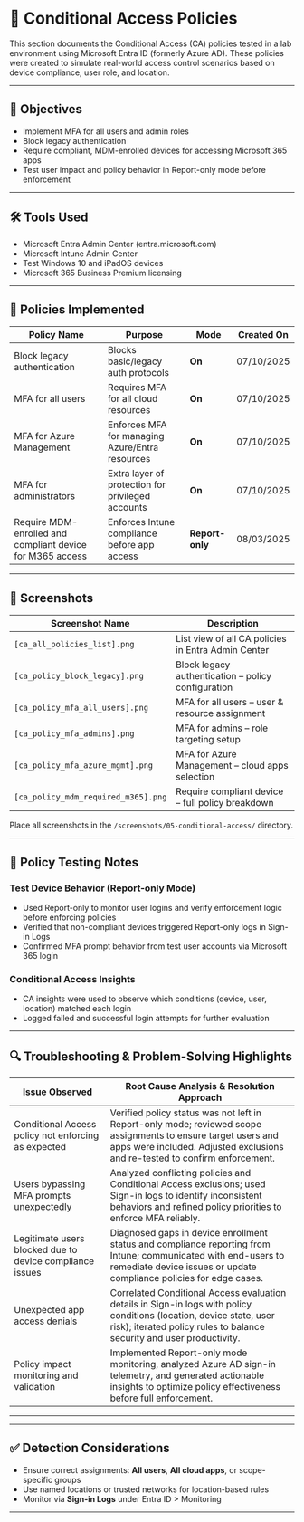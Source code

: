 # 🔐 Conditional Access Policies

This section documents the Conditional Access (CA) policies tested in a lab environment using Microsoft Entra ID (formerly Azure AD). These policies were created to simulate real-world access control scenarios based on device compliance, user role, and location.

---

## 🎯 Objectives

- Implement MFA for all users and admin roles
- Block legacy authentication
- Require compliant, MDM-enrolled devices for accessing Microsoft 365 apps
- Test user impact and policy behavior in Report-only mode before enforcement

---

## 🛠️ Tools Used

- Microsoft Entra Admin Center (entra.microsoft.com)
- Microsoft Intune Admin Center
- Test Windows 10 and iPadOS devices
- Microsoft 365 Business Premium licensing

---

## 🧪 Policies Implemented

| Policy Name                                                 | Purpose                                                 | Mode        | Created On       |
|-------------------------------------------------------------|---------------------------------------------------------|-------------|------------------|
| Block legacy authentication                                | Blocks basic/legacy auth protocols                      | **On**      | 07/10/2025       |
| MFA for all users                                           | Requires MFA for all cloud resources                    | **On**      | 07/10/2025       |
| MFA for Azure Management                                   | Enforces MFA for managing Azure/Entra resources         | **On**      | 07/10/2025       |
| MFA for administrators                                      | Extra layer of protection for privileged accounts       | **On**      | 07/10/2025       |
| Require MDM-enrolled and compliant device for M365 access   | Enforces Intune compliance before app access            | **Report-only** | 08/03/2025   |

---

## 📸 Screenshots

| Screenshot Name                              | Description                                             |
|----------------------------------------------|---------------------------------------------------------|
| `[ca_all_policies_list].png`                 | List view of all CA policies in Entra Admin Center     |
| `[ca_policy_block_legacy].png`               | Block legacy authentication – policy configuration     |
| `[ca_policy_mfa_all_users].png`              | MFA for all users – user & resource assignment         |
| `[ca_policy_mfa_admins].png`                 | MFA for admins – role targeting setup                  |
| `[ca_policy_mfa_azure_mgmt].png`             | MFA for Azure Management – cloud apps selection        |
| `[ca_policy_mdm_required_m365].png`          | Require compliant device – full policy breakdown       |

Place all screenshots in the `/screenshots/05-conditional-access/` directory.

---

## 🧪 Policy Testing Notes

### Test Device Behavior (Report-only Mode)

- Used Report-only to monitor user logins and verify enforcement logic before enforcing policies
- Verified that non-compliant devices triggered Report-only logs in Sign-in Logs
- Confirmed MFA prompt behavior from test user accounts via Microsoft 365 login

### Conditional Access Insights

- CA insights were used to observe which conditions (device, user, location) matched each login
- Logged failed and successful login attempts for further evaluation

---

## 🔍 Troubleshooting & Problem-Solving Highlights

| Issue Observed                                 | Root Cause Analysis & Resolution Approach                                                                                     |
|------------------------------------------------|-------------------------------------------------------------------------------------------------------------------------------|
| Conditional Access policy not enforcing as expected | Verified policy status was not left in Report-only mode; reviewed scope assignments to ensure target users and apps were included. Adjusted exclusions and re-tested to confirm enforcement. |
| Users bypassing MFA prompts unexpectedly       | Analyzed conflicting policies and Conditional Access exclusions; used Sign-in logs to identify inconsistent behaviors and refined policy priorities to enforce MFA reliably.             |
| Legitimate users blocked due to device compliance issues | Diagnosed gaps in device enrollment status and compliance reporting from Intune; communicated with end-users to remediate device issues or update compliance policies for edge cases.       |
| Unexpected app access denials                   | Correlated Conditional Access evaluation details in Sign-in logs with policy conditions (location, device state, user risk); iterated policy rules to balance security and user productivity. |
| Policy impact monitoring and validation        | Implemented Report-only mode monitoring, analyzed Azure AD sign-in telemetry, and generated actionable insights to optimize policy effectiveness before full enforcement.                      |

---



---

## ✅ Detection Considerations

- Ensure correct assignments: **All users**, **All cloud apps**, or scope-specific groups
- Use named locations or trusted networks for location-based rules
- Monitor via **Sign-in Logs** under Entra ID > Monitoring

---


